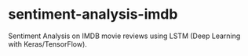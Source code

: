# sentiment-analysis-imdb
Sentiment Analysis on IMDB movie reviews using LSTM (Deep Learning with Keras/TensorFlow).
